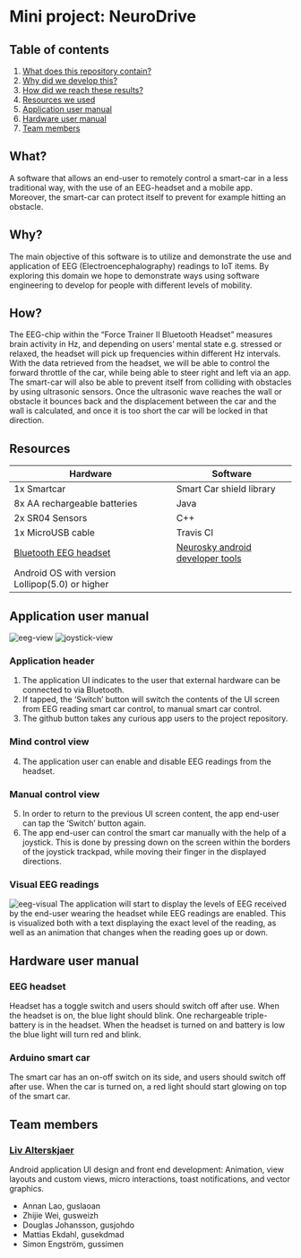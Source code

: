 # Mini project: NeuroDrive
## Table of contents
1. [What does this repository contain?](#what)
2. [Why did we develop this?](#why)
3. [How did we reach these results?](#how)
4. [Resources we used](#resources)
5. [Application user manual](#application-user-manual)
6. [Hardware user manual](#hardware-user-manual)
7. [Team members](#team-members)
## What?
A software that allows an end-user to remotely control a smart-car in a less traditional way, with the use of an EEG-headset and a mobile app. Moreover, the smart-car can protect itself to prevent for example hitting an obstacle.
## Why?
The main objective of this software is to utilize and demonstrate the use and application of EEG (Electroencephalography) readings to IoT items. By exploring this domain we hope to demonstrate ways using software engineering to develop for people with different levels of mobility.
## How?
The EEG-chip within the “Force Trainer II Bluetooth Headset” measures brain activity in Hz, and depending on users’ mental state e.g. stressed or relaxed, the headset will pick up frequencies within different Hz intervals. With the data retrieved from the headset, we will be able to control the forward throttle of the car, while being able to steer right and left via an app.  
The smart-car will also be able to prevent itself from colliding with obstacles by using ultrasonic sensors. Once the ultrasonic wave reaches the wall or obstacle it bounces back and the displacement between the car and the wall is calculated, and once it is too short the car will be locked in that direction.
## Resources
| Hardware | Software |
| --- | --- |
| 1x Smartcar | Smart Car shield library |
| 8x AA rechargeable batteries | Java |
| 2x SR04 Sensors | C++ |
| 1x MicroUSB cable | Travis CI |
| [Bluetooth EEG headset](https://estore.nu/sv/star-wars/5028-star-wars-force-trainer-ii-8001444158953.html?SubmitCurrency=1&id_currency=1&gclid=EAIaIQobChMIoN7K4YrC6AIV2OeaCh3drQbnEAQYASABEgJZZfD_BwE) | [Neurosky android developer tools](https://store.neurosky.com/products/android-developer-tools-4) |
| Android OS with version Lollipop(5.0) or higher | |
## Application user manual
![eeg-view](https://github.com/DIT112-V20/group-08/blob/documentation/readme-images/eeg-view.png)
![joystick-view](https://github.com/DIT112-V20/group-08/blob/documentation/readme-images/joystick-view.png)
### Application header
1. The application UI indicates to the user that external hardware can be connected to via Bluetooth.
2. If tapped, the ‘Switch’ button will switch the contents of the UI screen from EEG reading smart car control, to manual smart car control.
3. The github button takes any curious app users to the project repository.
### Mind control view
4. The application user can enable and disable EEG readings from the headset.
### Manual control view
5. In order to return to the previous UI screen content, the app end-user can tap the ‘Switch’ button again.
6. The app end-user can control the smart car manually with the help of a joystick. This is done by pressing down on the screen within the borders of the joystick trackpad, while moving their finger in the displayed directions.
### Visual EEG readings
![eeg-visual](https://github.com/DIT112-V20/group-08/blob/documentation/readme-images/eeganimation.gif)
The application will start to display the levels of EEG received by the end-user wearing the headset while EEG readings are enabled. This is visualized both with a text displaying the exact level of the reading, as well as an animation that changes when the reading goes up or down.
## Hardware user manual
### EEG headset
Headset has a toggle switch and users should switch off after use. When the headset is on, the blue light should blink. One rechargeable triple-battery is in the headset. When the headset is turned on and battery is low the blue light will turn red and blink.
### Arduino smart car
The smart car has an on-off switch on its side, and users should switch off after use. When the car is turned on, a red light should start glowing on top of the smart car.
## Team members
### [Liv Alterskjaer](https://github.com/liivmarii)
Android application UI design and front end development: Animation, view layouts and custom views, micro interactions, toast notifications, and vector graphics.
- Annan Lao, guslaoan
- Zhijie Wei, gusweizh
- Douglas Johansson, gusjohdo
- Mattias Ekdahl, gusekdmad
- Simon Engström, gussimen
